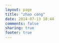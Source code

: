```yaml
---
layout: page
title: "zhao cong"
date: 2014-07-13 18:44
comments: false
sharing: true
footer: true
---
```

